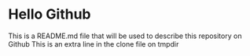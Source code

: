 # Hello Github

This is a README.md file that will be used to describe this repository on Github
This is an extra line in the clone file on tmpdir
